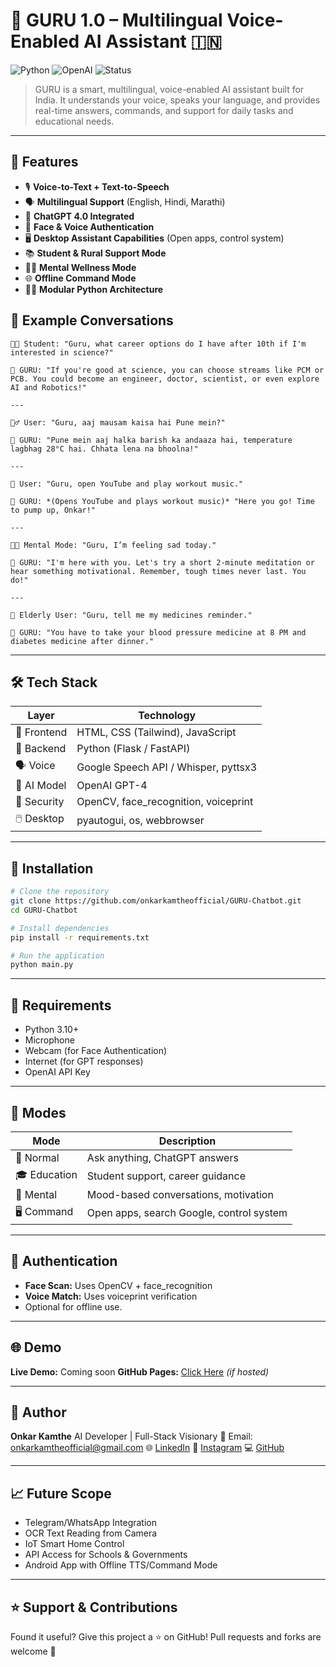 
# 🤖 GURU 1.0 – Multilingual Voice-Enabled AI Assistant 🇮🇳

![Python](https://img.shields.io/badge/Python-3.10+-blue.svg)
![OpenAI](https://img.shields.io/badge/OpenAI-GPT4-success)
![Status](https://img.shields.io/badge/Project-Active-brightgreen)

> GURU is a smart, multilingual, voice-enabled AI assistant built for India. It understands your voice, speaks your language, and provides real-time answers, commands, and support for daily tasks and educational needs.

---

## 🎯 Features

- 🎙️ **Voice-to-Text + Text-to-Speech**
- 🗣️ **Multilingual Support** (English, Hindi, Marathi)
- 🧠 **ChatGPT 4.0 Integrated**
- 🔐 **Face & Voice Authentication**
- 🖥️ **Desktop Assistant Capabilities** (Open apps, control system)
- 📚 **Student & Rural Support Mode**
- 🧘‍♂️ **Mental Wellness Mode**
- 🌐 **Offline Command Mode**
- 👨‍💻 **Modular Python Architecture**

## 🧾 Example Conversations

```text
👨‍🎓 Student: "Guru, what career options do I have after 10th if I'm interested in science?"

🧠 GURU: "If you're good at science, you can choose streams like PCM or PCB. You could become an engineer, doctor, scientist, or even explore AI and Robotics!"

---

🧔‍♂️ User: "Guru, aaj mausam kaisa hai Pune mein?"

🧠 GURU: "Pune mein aaj halka barish ka andaaza hai, temperature lagbhag 28°C hai. Chhata lena na bhoolna!"

---

👨 User: "Guru, open YouTube and play workout music."

🧠 GURU: *(Opens YouTube and plays workout music)* "Here you go! Time to pump up, Onkar!"

---

👩‍🦰 Mental Mode: "Guru, I’m feeling sad today."

🧠 GURU: "I'm here with you. Let's try a short 2-minute meditation or hear something motivational. Remember, tough times never last. You do!"

---

🧓 Elderly User: "Guru, tell me my medicines reminder."

🧠 GURU: "You have to take your blood pressure medicine at 8 PM and diabetes medicine after dinner."

```

---

## 🛠️ Tech Stack

| Layer       | Technology                            |
| ----------- | ------------------------------------- |
| 🎨 Frontend | HTML, CSS (Tailwind), JavaScript      |
| 🧠 Backend  | Python (Flask / FastAPI)              |
| 🗣️ Voice   | Google Speech API / Whisper, pyttsx3  |
| 🤖 AI Model | OpenAI GPT-4                          |
| 🔐 Security | OpenCV, face\_recognition, voiceprint |
| 🖱️ Desktop | pyautogui, os, webbrowser             |

---

## 🚀 Installation

```bash
# Clone the repository
git clone https://github.com/onkarkamtheofficial/GURU-Chatbot.git
cd GURU-Chatbot

# Install dependencies
pip install -r requirements.txt

# Run the application
python main.py
```

---

## 🧪 Requirements

* Python 3.10+
* Microphone
* Webcam (for Face Authentication)
* Internet (for GPT responses)
* OpenAI API Key

---

## 🧠 Modes

| Mode         | Description                              |
| ------------ | ---------------------------------------- |
| 🧑 Normal    | Ask anything, ChatGPT answers            |
| 🎓 Education | Student support, career guidance         |
| 🧘 Mental    | Mood-based conversations, motivation     |
| 🖥️ Command  | Open apps, search Google, control system |

---

## 🔐 Authentication

* **Face Scan:** Uses OpenCV + face\_recognition
* **Voice Match:** Uses voiceprint verification
* Optional for offline use.

---

## 🌐 Demo

**Live Demo:** Coming soon
**GitHub Pages:** [Click Here](https://github.com/onkarkamtheofficial/GURU-Chatbot) *(if hosted)*

---

## 👤 Author

**Onkar Kamthe**
AI Developer | Full-Stack Visionary
📧 Email: [onkarkamtheofficial@gmail.com](mailto:onkarkamtheofficial@gmail.com)
🌐 [LinkedIn](https://www.linkedin.com/in/onkar-kamthe-022334323)
📸 [Instagram](https://www.instagram.com/onkarkamtheofficial?igsh=MTdsazNuem81cWw0OA==)
💻 [GitHub](https://github.com/onkarkamtheofficial)

---

## 📈 Future Scope

* Telegram/WhatsApp Integration
* OCR Text Reading from Camera
* IoT Smart Home Control
* API Access for Schools & Governments
* Android App with Offline TTS/Command Mode

---

## ⭐ Support & Contributions

Found it useful? Give this project a ⭐ on GitHub!
Pull requests and forks are welcome 🤝



